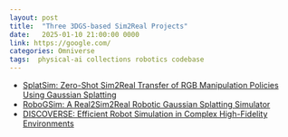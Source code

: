 ```yaml
---
layout: post
title:  "Three 3DGS-based Sim2Real Projects"
date:   2025-01-10 21:00:00 0000
link: https://google.com/
categories: Omniverse
tags:  physical-ai collections robotics codebase
---
```


- [SplatSim: Zero-Shot Sim2Real Transfer of RGB Manipulation Policies Using Gaussian Splatting](https://splatsim.github.io)
- [RoboGSim: A Real2Sim2Real Robotic Gaussian Splatting Simulator](https://robogsim.github.io)
- [DISCOVERSE: Efficient Robot Simulation in Complex High-Fidelity Environments](https://air-discoverse.github.io)